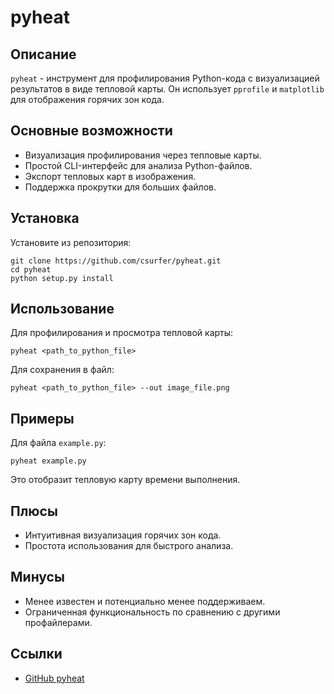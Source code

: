 # pyheat

## Описание
`pyheat` - инструмент для профилирования Python-кода с визуализацией результатов в виде тепловой карты. Он использует `pprofile` и `matplotlib` для отображения горячих зон кода.

## Основные возможности
- Визуализация профилирования через тепловые карты.
- Простой CLI-интерфейс для анализа Python-файлов.
- Экспорт тепловых карт в изображения.
- Поддержка прокрутки для больших файлов.

## Установка
Установите из репозитория:
```
git clone https://github.com/csurfer/pyheat.git
cd pyheat
python setup.py install
```

## Использование
Для профилирования и просмотра тепловой карты:
```
pyheat <path_to_python_file>
```
Для сохранения в файл:
```
pyheat <path_to_python_file> --out image_file.png
```

## Примеры
Для файла `example.py`:
```
pyheat example.py
```
Это отобразит тепловую карту времени выполнения.

## Плюсы
- Интуитивная визуализация горячих зон кода.
- Простота использования для быстрого анализа.

## Минусы
- Менее известен и потенциально менее поддерживаем.
- Ограниченная функциональность по сравнению с другими профайлерами.

## Ссылки
- [GitHub pyheat](https://github.com/csurfer/pyheat)